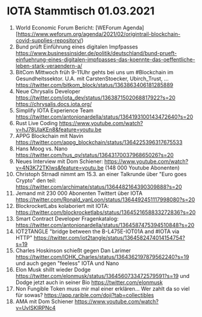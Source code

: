 # IOTA Stammtisch 01.03.2021
1. World Economic Forum Bericht: [WEForum Agenda][https://www.weforum.org/agenda/2021/02/origintrail-blockchain-covid-supplies-repository/)
2. Bund prüft Einführung eines digitalen Impfpasses https://www.businessinsider.de/politik/deutschland/bund-prueft-einfuehrung-eines-digitalen-impfpasses-das-koennte-das-oeffentliche-leben-stark-veraendern-a/
3. BitCom Mittwoch früh 9-11Uhr gehts bei uns um #Blockchain im Gesundheitssektor. U.A. mit CarstenStoecker, Ubirch_Trust, ... https://twitter.com/bitkom_block/status/1363863406181285889
4. Neue Chrysalis Developer https://twitter.com/iota_dev/status/1363871502068817922?s=20 https://chrysalis.docs.iota.org/
5. Simplify IOTA Experience Team https://twitter.com/antonionardella/status/1364193100143472640?s=20
6. Rust Live Coding https://www.youtube.com/watch?v=hJ78UlaKEn8&feature=youtu.be
7. APPG Blockchain mit Navin https://twitter.com/appg_blockchain/status/1364225396317675533
8. Hans Moog vs. Nano https://twitter.com/hus_qy/status/1364317003796865026?s=20
9. Neues Interview mit Dom Schiener: https://www.youtube.com/watch?v=4N3K72TKIws&feature=youtu.be (148 000 Youtube Abonenten)
10. Christoph Strnadl nimmt am 15.3. an einer Talkrunde über "Euro goes Crypto" den teil: https://twitter.com/archimate/status/1364482164390309888?s=20
11. Jemand mit 230 000 Abonenten Twittert über IOTA https://twitter.com/Ronald_vanLoon/status/1364492451117998080?s=20
12. BlockrocketLabs kolaboriert mit IOTA: https://twitter.com/blockrocketlabs/status/1364521658833272836?s=20
13. Smart Contract Developer Fragenkatalog: https://twitter.com/antonionardella/status/1364587475394510848?s=20
14. IOT2TANGLE "bridge between the B-L475E-IOT01A and #IOTA via HTTP" https://twitter.com/iot2tangle/status/1364582474014154754?s=19
15. Charles Hoskinson schießt gegen Dan Larimer https://twitter.com/IOHK_Charles/status/1364362197879562240?s=19 und auch gegen "feeless" IOTA und Nano
16. Elon Musk shillt wieder Dodge https://twitter.com/elonmusk/status/1364560733472579591?s=19 und Dodge jetzt auch in seiner Bio https://twitter.com/elonmusk
17. Non Fungible Token muss mir mal einer erklären... Wer zahlt da so viel für sowas? https://app.rarible.com/doji?tab=collectibles
18. AMA mit Dom Schiener https://www.youtube.com/watch?v=UvISKlRPNc4
